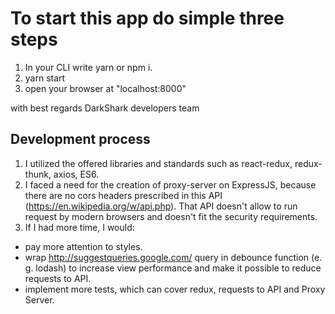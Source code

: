 # To start this app do simple three steps
1) In your CLI write yarn or npm i.
2) yarn start
3) open your browser at "localhost:8000"

with best regards DarkShark developers team


## Development process
1. I utilized the offered libraries and standards such as react-redux, redux-thunk, axios, ES6.
2. I faced a need for the creation of proxy-server on ExpressJS, because there are no cors headers prescribed in this API (https://en.wikipedia.org/w/api.php). That API doesn't allow to run request by modern browsers and doesn't fit the security requirements.
3. If I had more time, I would:
  - pay more attention to styles.
  - wrap http://suggestqueries.google.com/ query in debounce function (e. g. lodash) to increase view performance and make it possible to reduce requests to API.
  - implement more tests, which can cover redux, requests to API and Proxy Server.
